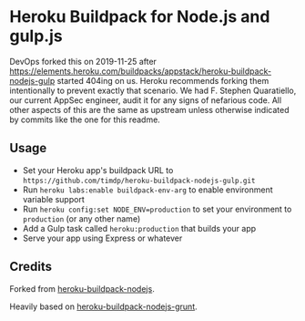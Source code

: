 Heroku Buildpack for Node.js and gulp.js
========================================

DevOps forked this on 2019-11-25 after https://elements.heroku.com/buildpacks/appstack/heroku-buildpack-nodejs-gulp started 
404ing on us. Heroku recommends forking them intentionally to prevent exactly that scenario. We had F. Stephen Quaratiello, 
our current AppSec engineer, audit it for any signs of nefarious code. All other aspects of this are the same as upstream unless otherwise indicated by commits like the one for this readme.
 
Usage
-----

- Set your Heroku app's buildpack URL to `https://github.com/timdp/heroku-buildpack-nodejs-gulp.git`
- Run `heroku labs:enable buildpack-env-arg` to enable environment variable support
- Run `heroku config:set NODE_ENV=production` to set your environment to `production` (or any other name)
- Add a Gulp task called `heroku:production` that builds your app
- Serve your app using Express or whatever

Credits
-------

Forked from [heroku-buildpack-nodejs](https://github.com/heroku/heroku-buildpack-nodejs).

Heavily based on [heroku-buildpack-nodejs-grunt](https://github.com/mbuchetics/heroku-buildpack-nodejs-grunt).
